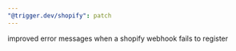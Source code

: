 ```yaml
---
"@trigger.dev/shopify": patch
---
```


improved error messages when a shopify webhook fails to register
